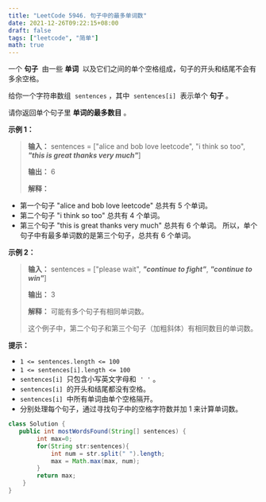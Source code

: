 ```yaml
---
title: "LeetCode 5946. 句子中的最多单词数"
date: 2021-12-26T09:22:15+08:00
draft: false
tags: ["leetcode", "简单"]
math: true
---
```


一个 **句子**  由一些 **单词**  以及它们之间的单个空格组成，句子的开头和结尾不会有多余空格。

给你一个字符串数组  `sentences` ，其中  `sentences[i]`  表示单个 **句子** 。

请你返回单个句子里 **单词的最多数目** 。

<!--more-->

**示例 1：**

> **输入：** sentences = ["alice and bob love leetcode", "i think so too", ***"this is great thanks very much"***]
>
> **输出：** 6
>
> **解释：**

- 第一个句子 "alice and bob love leetcode" 总共有 5 个单词。
- 第二个句子 "i think so too" 总共有 4 个单词。
- 第三个句子 "this is great thanks very much" 总共有 6 个单词。
  所以，单个句子中有最多单词数的是第三个句子，总共有 6 个单词。

**示例 2：**

> **输入：** sentences = ["please wait", ***"continue to fight"***, ***"continue to win"***]
>
> **输出：** 3
>
> **解释：** 可能有多个句子有相同单词数。
>
> 这个例子中，第二个句子和第三个句子（加粗斜体）有相同数目的单词数。

**提示：**

- `1 <= sentences.length <= 100`
- `1 <= sentences[i].length <= 100`
- `sentences[i]`  只包含小写英文字母和  `' '` 。
- `sentences[i]`  的开头和结尾都没有空格。
- `sentences[i]`  中所有单词由单个空格隔开。
- 分别处理每个句子，通过寻找句子中的空格字符数并加 1 来计算单词数。

```java
class Solution {
   public int mostWordsFound(String[] sentences) {
        int max=0;
        for(String str:sentences){
            int num = str.split(" ").length;
            max = Math.max(max, num);
        }
        return max;
    }
}
```
